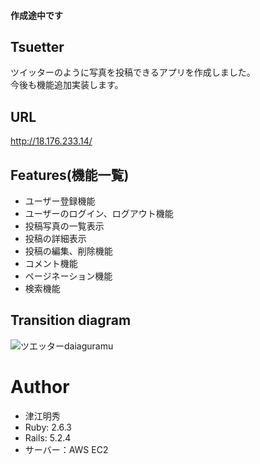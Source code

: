 #### 作成途中です
## Tsuetter
ツイッターのように写真を投稿できるアプリを作成しました。  
今後も機能追加実装します。

## URL
http://18.176.233.14/

## Features(機能一覧)

* ユーザー登録機能
* ユーザーのログイン、ログアウト機能
* 投稿写真の一覧表示
* 投稿の詳細表示
* 投稿の編集、削除機能
* コメント機能
* ページネーション機能
* 検索機能

## Transition diagram
![ツエッターdaiaguramu ](https://user-images.githubusercontent.com/56462284/71401137-4b4ecb80-266c-11ea-9532-6af1499001e0.png)

# Author
* 津江明秀
* Ruby: 2.6.3
* Rails: 5.2.4
* サーバー：AWS EC2